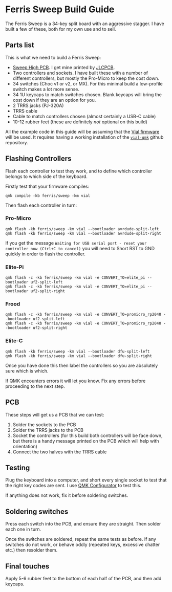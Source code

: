 # Ferris Sweep Build Guide

The Ferris Sweep is a 34-key split board with an aggressive stagger. I have built a few of these, both for my own use and to sell.

## Parts list

This is what we need to build a Ferris Sweep:

* [Sweep High PCB](https://github.com/davidphilipbarr/Sweep/tree/main/Sweep%20High). I get mine printed by [JLCPCB](https://jlcpcb.com/).
* Two controllers and sockets. I have built these with a number of different controllers, but mostly the Pro-Micro to keep the cost down.
* 34 switches (Choc v1 or v2, or MX). For this minimal build a low-profile switch makes a lot more sense.
* 34 1U keycaps to match switches chosen. Blank keycaps will bring the cost down if they are an option for you.
* 2 TRRS jacks (PJ-320A)
* TRRS cable
* Cable to match controllers chosen (almost certainly a USB-C cable)
* 10-12 rubber feet (these are definitely _not_ optional on this build)

All the example code in this guide will be assuming that the [Vial firmware](https://github.com/vial-kb/vial-qmk/tree/vial/keyboards/ferris/sweep) will be used. It requires having a working installation of the [`vial-qmk`](https://github.com/vial-kb/vial-qmk) github repository.

## Flashing Controllers

Flash each controller to test they work, and to define which controller belongs to which side of the keyboard. 

Firstly test that your firmware compiles:

    qmk compile -kb ferris/sweep -km vial

Then flash each controller in turn:

### Pro-Micro

    qmk flash -kb ferris/sweep -km vial --bootloader avrdude-split-left
    qmk flash -kb ferris/sweep -km vial --bootloader avrdude-split-right

If you get the message `Waiting for USB serial port - reset your controller now (Ctrl+C to cancel)` you will need to Short RST to GND quickly in order to flash the controller. 

### Elite-Pi

    qmk flash -c -kb ferris/sweep -km vial -e CONVERT_TO=elite_pi --bootloader uf2-split-left
    qmk flash -c -kb ferris/sweep -km vial -e CONVERT_TO=elite_pi --bootloader uf2-split-right

### Frood

    qmk flash -c -kb ferris/sweep -km vial -e CONVERT_TO=promicro_rp2040 --bootloader uf2-split-left
    qmk flash -c -kb ferris/sweep -km vial -e CONVERT_TO=promicro_rp2040 --bootloader uf2-split-right

### Elite-C

    qmk flash -kb ferris/sweep -km vial --bootloader dfu-split-left
    qmk flash -kb ferris/sweep -km vial --bootloader dfu-split-right

Once you have done this then label the controllers so you are absolutely sure which is which.

If QMK encounters errors it will let you know. Fix any errors before proceeding to the next step.

## PCB

These steps will get us a PCB that we can test:

1. Solder the sockets to the PCB
2. Solder the TRRS jacks to the PCB
3. Socket the controllers (for this build both controllers will be face down, but there is a handy message printed on the PCB which will help with orientation)
4. Connect the two halves with the TRRS cable

## Testing

Plug the keyboard into a computer, and short every single socket to test that the right key codes are sent. I use [QMK Configurator](https://config.qmk.fm/#/test) to test this.

If anything does not work, fix it before soldering switches.

## Soldering switches

Press each switch into the PCB, and ensure they are straight. Then solder each one in turn. 

Once the switches are soldered, repeat the same tests as before. If any switches do not work, or behave oddly (repeated keys, excessive chatter etc.) then resolder them.

## Final touches

Apply 5-6 rubber feet to the bottom of each half of the PCB, and then add keycaps. 


